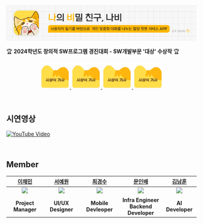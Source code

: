 ![타이틀](./images/NabiTitle.png)

🏆 **2024학년도 창의적 SW프로그램 경진대회 - SW개발부문 '대상' 수상작** 🏆

<p align="center">
    <a href="https://news.unn.net/news/articleView.html?idxno=569851">
      <img src="./images/시상식기사.png" width="15.5%" />
    </a>
    <a href="https://news.unn.net/news/articleView.html?idxno=569851">
      <img src="./images/시상식기사.png" width="15.5%" />
    </a>
    <a href="https://news.unn.net/news/articleView.html?idxno=569851">
      <img src="./images/시상식기사.png" width="15.5%" />
    </a>
    <a href="https://news.unn.net/news/articleView.html?idxno=569851">
      <img src="./images/시상식기사.png" width="15.5%" />
    </a>
</p>

<br/>

## 시연영상
[![YouTube Video](https://img.youtube.com/vi/e4uhplOptAk/0.jpg)](https://www.youtube.com/watch?v=e4uhplOptAk)

<br/>

## Member
|[이채민](https://github.com/Chalee905)|[서예원](https://github.com/liill0)|[최경수](https://github.com/choikyungsoo)|[문인배](https://github.com/MoonInbae)|[김남훈](https://github.com/zoid79)|
|:---:|:---:|:---:|:---:|:---:|
|<img src="https://github.com/Chalee905.png" width="150">|<img src="https://github.com/liill0.png" width="150">|<img src="https://github.com/choikyungsoo.png" width="150">|<img src="https://github.com/MoonInbae.png" width="150">|<img src="https://github.com/zoid79.png" width="150">|
| **Project Manager** | **UI/UX Designer** | **Mobile Devleoper** | **Infra Engineer <br> Backend Developer** | **AI Developer** |
